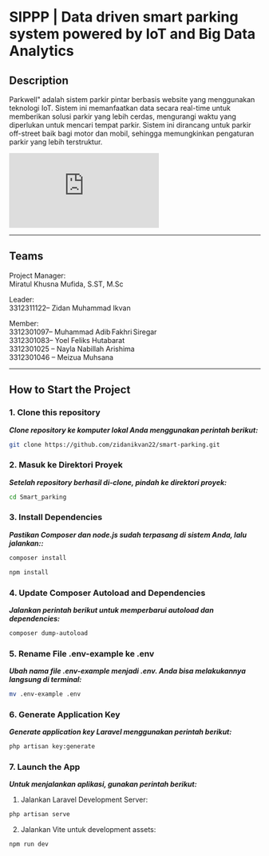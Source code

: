 # SIPPP | Data driven smart parking system powered by IoT and Big Data Analytics

## Description

Parkwell" adalah sistem parkir pintar berbasis website yang menggunakan teknologi IoT. Sistem ini memanfaatkan data secara real-time untuk memberikan solusi parkir yang lebih cerdas, mengurangi waktu yang diperlukan untuk mencari tempat parkir. Sistem ini dirancang untuk parkir off-street baik bagi motor dan mobil, sehingga memungkinkan pengaturan parkir yang lebih terstruktur. 

   ![Poster](https://pbl.polibatam.ac.id/apps/image.php?file=dXBsb2Fkcy9wYmwvMzAwMC8zMDAwX1BPU1RFUi1QQkxfMjAyNTAxMDUucG5n)

---

## Teams
Project Manager:  
Miratul Khusna Mufida, S.ST, M.Sc 

Leader:  
3312311122– Zidan Muhammad Ikvan

Member:  
3312301097– Muhammad Adib Fakhri Siregar  
3312301083– Yoel Feliks Hutabarat  
3312301025 – Nayla Nabillah Arishima  
3312301046 – Meizua Muhsana

---

## How to Start the Project

### 1. Clone this repository
***Clone repository ke komputer lokal Anda menggunakan perintah berikut:***
 ```bash
git clone https://github.com/zidanikvan22/smart-parking.git
```

### 2. Masuk ke Direktori Proyek  
***Setelah repository berhasil di-clone, pindah ke direktori proyek:***
```bash
cd Smart_parking
```

### 3. Install Dependencies
***Pastikan Composer dan node.js sudah terpasang di sistem Anda, lalu jalankan::***
```bash
composer install
```
```bash
npm install
```

### 4. Update Composer Autoload and Dependencies
***Jalankan perintah berikut untuk memperbarui autoload dan dependencies:***
```bash
composer dump-autoload
```

### 5. Rename File .env-example ke .env
***Ubah nama file .env-example menjadi .env. Anda bisa melakukannya langsung di terminal:***
```bash
mv .env-example .env
```

### 6. Generate Application Key
***Generate application key Laravel menggunakan perintah berikut:***
```bash
php artisan key:generate
```

### 7. Launch the App
***Untuk menjalankan aplikasi, gunakan perintah berikut:***
1. Jalankan Laravel Development Server:
```bash
php artisan serve
```
2. Jalankan Vite untuk development assets:
```bash
npm run dev
```

